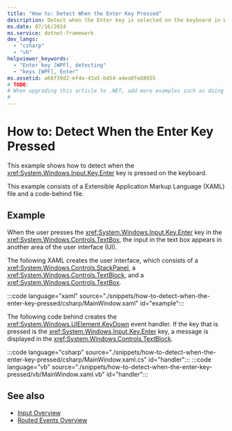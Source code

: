 ```yaml
---
title: "How to: Detect When the Enter Key Pressed"
description: Detect when the Enter key is selected on the keyboard in Windows Presentation Foundation. This example consists of XAML and a code-behind file.
ms.date: 07/16/2024
ms.service: dotnet-framework
dev_langs: 
  - "csharp"
  - "vb"
helpviewer_keywords: 
  - "Enter key [WPF], detecting"
  - "keys [WPF], Enter"
ms.assetid: a66f39d2-ef4a-43a5-b454-a4ea0fe88655
# TODO:
# When upgrading this article to .NET, add more examples such as doing a global handler, attached behavior, input command, etc>
#
---
```

# How to: Detect When the Enter Key Pressed

This example shows how to detect when the <xref:System.Windows.Input.Key.Enter> key is pressed on the keyboard.

This example consists of a Extensible Application Markup Language (XAML) file and a code-behind file.

## Example

When the user presses the <xref:System.Windows.Input.Key.Enter> key in the <xref:System.Windows.Controls.TextBox>, the input in the text box appears in another area of the user interface (UI).

The following XAML creates the user interface, which consists of a <xref:System.Windows.Controls.StackPanel>, a <xref:System.Windows.Controls.TextBlock>, and a <xref:System.Windows.Controls.TextBox>.

:::code language="xaml" source="./snippets/how-to-detect-when-the-enter-key-pressed/csharp/MainWindow.xaml" id="example":::

The following code behind creates the <xref:System.Windows.UIElement.KeyDown> event handler.  If the key that is pressed is the <xref:System.Windows.Input.Key.Enter> key, a message is displayed in the <xref:System.Windows.Controls.TextBlock>.

:::code language="csharp" source="./snippets/how-to-detect-when-the-enter-key-pressed/csharp/MainWindow.xaml.cs" id="handler":::
:::code language="vb" source="./snippets/how-to-detect-when-the-enter-key-pressed/vb/MainWindow.xaml.vb" id="handler":::

## See also

- [Input Overview](input-overview.md)
- [Routed Events Overview](routed-events-overview.md)
